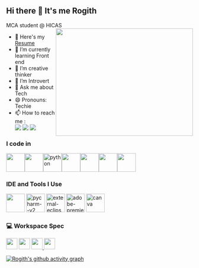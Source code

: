 ## Hi there 👋 It's me Rogith

MCA student @ HICAS
<img align="right" width="370" height="290" src="https://media3.giphy.com/media/xT9IgzoKnwFNmISR8I/giphy.gif">
- 🔭 Here's my [Resume](https://github.com/HELLBOYi/resume/blob/main/MY%20RESUME%20%281%29.pdf)                                                 
- 🌱 I’m currently learning Front end
- 👯 I’m creative thinker
- 🤔 I’m Introvert
- 💬 Ask me about Tech
- 😄 Pronouns: Techie
- 📫 How to reach me :
<br /> [<img src="https://img.shields.io/badge/Twitter-1DA1F2?style=for-the-badge&logo=twitter&logoColor=white" />](https://x.com/RogithKK753852?t=CnckxxLXda0nHdjS2_qkIg&s=08)
 [<img src="https://img.shields.io/badge/LinkedIn-0077B5?style=for-the-badge&logo=linkedin&logoColor=white" />](https://www.linkedin.com/in/rogith-kk)
 [<img src="https://img.shields.io/badge/Instagram-E4405F?style=for-the-badge&logo=instagram&logoColor=white" />](https://www.instagram.com/the_wild_shutterbug_/)

### I code in
<img height="50" width="50" src="https://img.icons8.com/color/48/000000/c-programming.png"/><img height="50" width="50" src="https://img.icons8.com/color/48/000000/java-coffee-cup-logo.png" /><img width="50" height="50" src="https://img.icons8.com/fluency/48/python.png" alt="python"/><a href="https://rogithkk.github.io/Only-html/" target="_blank"><img src="https://img.icons8.com/color/48/000000/html-5.png" style="width:50px; height:50px;" /></a><img height="50" width="50" src="https://img.icons8.com/color/48/000000/css3.png" /><img height="50" width="50" src="https://img.icons8.com/color/48/000000/javascript.png"/><img height="50" width="50" src="https://img.icons8.com/color/48/000000/mysql-logo.png"/> 
### IDE and Tools I Use
<img height="50" width="50" src="https://img.icons8.com/color/48/000000/visual-studio-code-2019.png"/> <img width="50" height="50" src="https://img.icons8.com/color/48/pycharm--v2.png" alt="pycharm--v2"/> <img width="50" height="50" src="https://img.icons8.com/external-tal-revivo-color-tal-revivo/48/external-eclipse-an-integrated-development-environment-used-in-computer-programming-logo-color-tal-revivo.png" alt="external-eclipse-an-integrated-development-environment-used-in-computer-programming-logo-color-tal-revivo"/>   <a href="https://www.udemy.com/certificate/UC-70f37887-1dc3-47dd-8673-d983e8959f8e/"> <img width="50" height="50" src="https://img.icons8.com/color/48/adobe-premiere-pro--v1.png" alt="adobe-premiere-pro--v1"/></a>  <img width="50" height="50" src="https://img.icons8.com/fluency/48/canva.png" alt="canva"/>
### 💻 Workspace Spec
 <a href="https://nanoreview.net/en/gpu/geforce-gtx-1650"><img height="30" src="https://img.shields.io/badge/NVIDIA-GTX1650-76B900?style=for-the-badge&logo=nvidia&logoColor=white"/></a> <a href="https://nanoreview.net/en/cpu/amd-ryzen-5-5600h"> <img height="30" src="https://img.shields.io/badge/AMD-Ryzen_5_5600H-ED1C24?style=for-the-badge&logo=amd&logoColor=white"/></a>
 <a href="https://www.linux.org/pages/download/#"><img height="30" src="https://img.shields.io/badge/Linux-FCC624?style=for-the-badge&logo=linux&logoColor=black"/> <a href="https://www.microsoft.com/en-us/windows/windows-11?msockid=0963f55ec5da675f1beae00cc4a566f8&r=1"><img height="30" src="https://img.shields.io/badge/Windows-0078D6?style=for-the-badge&logo=windows&logoColor=white"/>
 
[![Rogith's github activity graph](https://github-readme-activity-graph.vercel.app/graph?username=RogithKK&bg_color=000000&color=faf9fa&line=2ce01f&point=fcfcfc&area=true&hide_border=true)](https://github.com/ashutosh00710/github-readme-activity-graph)
